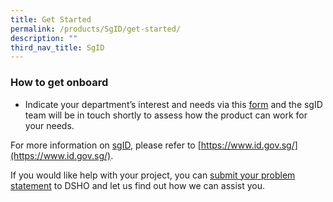 ```yaml
---
title: Get Started
permalink: /products/SgID/get-started/
description: ""
third_nav_title: SgID
---
```

### **How to get onboard**

* Indicate your department’s interest and needs via this [form](https://form.gov.sg/621876e1f620bd00130757a6) and the sgID team will be in touch shortly to assess how the product can work for your needs.

For more information on [sgID](https://www.id.gov.sg/), please refer to [https://www.id.gov.sg/](https://www.id.gov.sg/).

If you would like help with your project, you can [submit your problem statement](https://form.gov.sg/636b02cff8cbe3001165f9dd) to DSHO and let us find out how we can assist you.